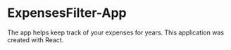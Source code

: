 # ExpensesFilter-App
The app helps keep track of your expenses for years.
This application was created with React. 
